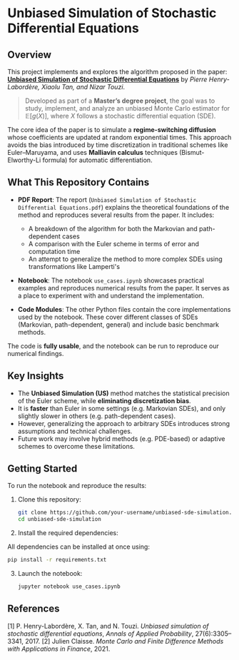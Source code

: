 # Unbiased Simulation of Stochastic Differential Equations

## Overview

This project implements and explores the algorithm proposed in the paper:
**[Unbiased Simulation of Stochastic Differential Equations](https://arxiv.org/abs/1504.06107)**
by *Pierre Henry-Labordère, Xiaolu Tan, and Nizar Touzi*.

> Developed as part of a **Master’s degree project**, the goal was to study, implement, and analyze an unbiased Monte Carlo estimator for $\mathbb{E}[g(X)]$, where $X$ follows a stochastic differential equation (SDE).

The core idea of the paper is to simulate a **regime-switching diffusion** whose coefficients are updated at random exponential times. This approach avoids the bias introduced by time discretization in traditional schemes like Euler–Maruyama, and uses **Malliavin calculus** techniques (Bismut-Elworthy-Li formula) for automatic differentiation.

## What This Repository Contains

* **PDF Report**:
  The report (`Unbiased Simulation of Stochastic Differential Equations.pdf`) explains the theoretical foundations of the method and reproduces several results from the paper. It includes:

  * A breakdown of the algorithm for both the Markovian and path-dependent cases
  * A comparison with the Euler scheme in terms of error and computation time
  * An attempt to generalize the method to more complex SDEs using transformations like Lamperti's

* **Notebook**:
  The notebook `use_cases.ipynb` showcases practical examples and reproduces numerical results from the paper. It serves as a place to experiment with and understand the implementation.

* **Code Modules**:
  The other Python files contain the core implementations used by the notebook. These cover different classes of SDEs (Markovian, path-dependent, general) and include basic benchmark methods.

The code is **fully usable**, and the notebook can be run to reproduce our numerical findings.

## Key Insights

* The **Unbiased Simulation (US)** method matches the statistical precision of the Euler scheme, while **eliminating discretization bias**.
* It is **faster** than Euler in some settings (e.g. Markovian SDEs), and only slightly slower in others (e.g. path-dependent cases).
* However, generalizing the approach to arbitrary SDEs introduces strong assumptions and technical challenges.
* Future work may involve hybrid methods (e.g. PDE-based) or adaptive schemes to overcome these limitations.

## Getting Started

To run the notebook and reproduce the results:

1. Clone this repository:

   ```bash
   git clone https://github.com/your-username/unbiased-sde-simulation.git
   cd unbiased-sde-simulation
   ```

2. Install the required dependencies:

All dependencies can be installed at once using:
   ```bash
   pip install -r requirements.txt
   ```

3. Launch the notebook:

   ```bash
   jupyter notebook use_cases.ipynb
   ```

## References

\[1] P. Henry-Labordère, X. Tan, and N. Touzi. *Unbiased simulation of stochastic differential equations*, *Annals of Applied Probability*, 27(6):3305–3341, 2017.
\[2] Julien Claisse. *Monte Carlo and Finite Difference Methods with Applications in Finance*, 2021.